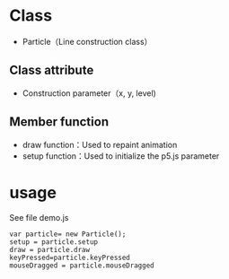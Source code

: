 # Class
*  Particle（Line construction class）

## Class attribute
* Construction parameter（x, y, level)

## Member function
* draw function：Used to repaint animation
* setup function：Used to initialize the p5.js parameter

# usage
See file demo.js

```
var particle= new Particle();
setup = particle.setup
draw = particle.draw
keyPressed=particle.keyPressed
mouseDragged = particle.mouseDragged
```

